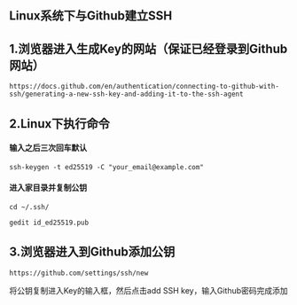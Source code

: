 ## Linux系统下与Github建立SSH



## 1.浏览器进入生成Key的网站（保证已经登录到Github网站）

```
https://docs.github.com/en/authentication/connecting-to-github-with-ssh/generating-a-new-ssh-key-and-adding-it-to-the-ssh-agent
```

## 2.Linux下执行命令

#### 输入之后三次回车默认

```
ssh-keygen -t ed25519 -C "your_email@example.com"
```

#### 进入家目录并复制公钥

```
cd ~/.ssh/
```

```
gedit id_ed25519.pub
```

## 3.浏览器进入到Github添加公钥

```
https://github.com/settings/ssh/new
```

将公钥复制进入Key的输入框，然后点击add SSH key，输入Github密码完成添加